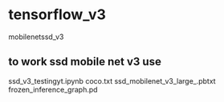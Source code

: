 # tensorflow_v3
mobilenetssd_v3

## to work ssd mobile net v3 use
ssd_v3_testingyt.ipynb
coco.txt
ssd_mobilenet_v3_large_.pbtxt
frozen_inference_graph.pd

